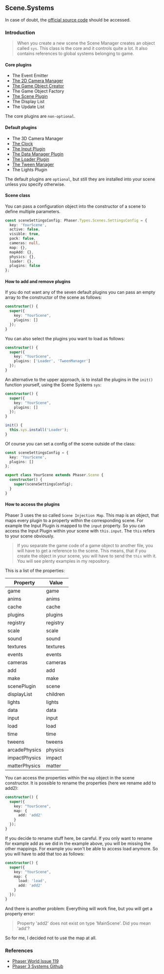 ## Scene.Systems

In case of doubt, the [official source code](https://github.com/photonstorm/phaser) should be accessed.

### Introduction

> When you create a new scene the Scene Manager creates an object called `sys`.
> This class is the core and it controls quite a lot. It also contains references
> to global systems belonging to game.

#### Core plugins

- The Event Emitter
- [The 2D Camera Manager](https://github.com/digitsensitive/phaser3-typescript/blob/master/slides/cheatsheets/cameras/camera-manager.md)
- [The Game Object Creator](https://github.com/digitsensitive/phaser3-typescript/blob/master/slides/cheatsheets/gameobjects/game-object-creator-plugin.md)
- The Game Object Factory
- [The Scene Plugin](https://github.com/digitsensitive/phaser3-typescript/blob/master/slides/cheatsheets/scene/plugins/scene-plugin.md)
- The Display List
- The Update List

The core plugins are `non-optional`.

#### Default plugins

- The 3D Camera Manager
- [The Clock](https://github.com/digitsensitive/phaser3-typescript/blob/master/slides/cheatsheets/time/time.md)
- [The Input Plugin](https://github.com/digitsensitive/phaser3-typescript/blob/master/slides/cheatsheets/input/input-plugin.md)
- [The Data Manager Plugin](https://github.com/digitsensitive/phaser3-typescript/blob/master/slides/cheatsheets/data/data-manager-plugin.md)
- [The Loader Plugin](https://github.com/digitsensitive/phaser3-typescript/blob/master/slides/cheatsheets/loader/loader-plugin.md)
- [The Tween Manager](https://github.com/digitsensitive/phaser3-typescript/blob/master/slides/cheatsheets/tweens/tween-manager-plugin.md)
- The Lights Plugin

The default plugins are `optional`, but still they are installed into your
scene unless you specify otherwise.

#### Scene class

You can pass a configuration object into the constructor of a scene to define
multiple parameters.

```ts
const sceneSettingsConfig: Phaser.Types.Scenes.SettingsConfig = {
  key: 'YourScene',
  active: false,
  visible: true,
  pack: false,
  cameras: null,
  map: {},
  mapAdd: {},
  physics: {},
  loader: {},
  plugins: false
};
```

#### How to add and remove plugins

If you do not want any of the seven default plugins you can pass an empty array
to the constructor of the scene as follows:

```ts
constructor() {
  super({
    key: "YourScene",
    plugins: []
  });
}
```

You can also select the plugins you want to load as follows:

```ts
constructor() {
  super({
    key: "YourScene",
    plugins: ['Loader', 'TweenManager']
  });
}
```

An alternative to the upper approach, is to install the plugins in the `init()`
function yourself, using the Scene Systems `sys`:

```ts
constructor() {
  super({
    key: "YourScene",
    plugins: []
  });
}

init() {
  this.sys.install('Loader');
}
```

Of course you can set a config of the scene outside of the class:

```ts
const sceneSettingsConfig = {
  key: 'YourScene',
  plugins: []
};

export class YourScene extends Phaser.Scene {
  constructor() {
    super(sceneSettingsConfig);
  }
}
```

#### How to access the plugins

Phaser 3 uses the so called `Scene Injection Map`. This map is an object, that
maps every plugin to a property within the corresponding scene. For example the
Input Plugin is mapped to the `input` property. So you can access the Input Plugin
within your scene with `this.input`. The `this` refers to your scene
obviously.

> If you separate the game code of a game object to another file, you will have to
> get a reference to the scene. This means, that if you create the object in your
> scene, you will have to send the `this` with it. You will see plenty examples in
> my repository.

This is a list of the properties:

| Property      | Value    |
| ------------- | -------- |
| game          | game     |
| anims         | anims    |
| cache         | cache    |
| plugins       | plugins  |
| registry      | registry |
| scale         | scale    |
| sound         | sound    |
| textures      | textures |
| events        | events   |
| cameras       | cameras  |
| add           | add      |
| make          | make     |
| scenePlugin   | scene    |
| displayList   | children |
| lights        | lights   |
| data          | data     |
| input         | input    |
| load          | load     |
| time          | time     |
| tweens        | tweens   |
| arcadePhysics | physics  |
| impactPhysics | impact   |
| matterPhysics | matter   |

You can access the properties within the `map` object in the scene constructor.
It is possible to rename the properties (here we rename add to add2):

```ts
constructor() {
  super({
    key: "YourScene",
    map: {
      add: 'add2'
    }
  });
}
```

If you decide to rename stuff here, be careful. If you only want to rename for
example add as we did in the example above, you will be missing the other mappings.
For example you won't be able to access load anymore. So you will have to add
that too as follows:

```ts
constructor() {
  super({
    key: "YourScene",
    map: {
      load: 'load',
      add: 'add2'
    }
  });
}
```

And there is another problem:
Everything will work fine, but you will get a property error:

> Property 'add2' does not exist on type 'MainScene'. Did you mean 'add'?

So for me, I decided not to use the map at all.

### References

- [Phaser World Issue 119](https://madmimi.com/p/a2dddb)
- [Phaser 3 Systems Github](https://github.com/photonstorm/phaser/blob/master/src/scene/Systems.js)

